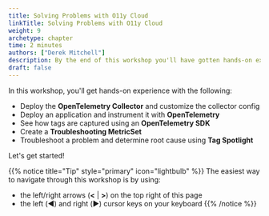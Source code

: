```yaml
---
title: Solving Problems with O11y Cloud
linkTitle: Solving Problems with O11y Cloud
weight: 9
archetype: chapter
time: 2 minutes
authors: ["Derek Mitchell"]
description: By the end of this workshop you'll have gotten hands-on experience deploying the OpenTelemetry Collector, instrumenting an application with OpenTelemetry, capturing tags from the application, and using Troubleshooting MetricSets and Tag Spotlight to determine the root cause of an issue. 
draft: false
---
```


In this workshop, you'll get hands-on experience with the following:

* Deploy the **OpenTelemetry Collector** and customize the collector config
* Deploy an application and instrument it with **OpenTelemetry**
* See how tags are captured using an **OpenTelemetry SDK** 
* Create a **Troubleshooting MetricSet**
* Troubleshoot a problem and determine root cause using **Tag Spotlight**

Let's get started!

{{% notice title="Tip" style="primary"  icon="lightbulb" %}}
The easiest way to navigate through this workshop is by using:

* the left/right arrows (**<** | **>**) on the top right of this page
* the left (◀️) and right (▶️) cursor keys on your keyboard
  {{% /notice %}}
